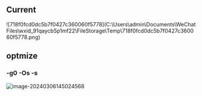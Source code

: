 ## Current

![718f0fcd0dc5b7f0427c360060f5778](C:\Users\admin\Documents\WeChat Files\wxid_91qaycb5p1mf22\FileStorage\Temp\718f0fcd0dc5b7f0427c360060f5778.png)

## optmize

### -g0 -Os -s

![image-20240306145024568](C:\Users\admin\AppData\Roaming\Typora\typora-user-images\image-20240306145024568.png)



